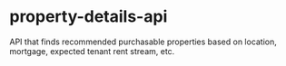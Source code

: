 # property-details-api
API that finds recommended purchasable properties based on location, mortgage, expected tenant rent stream, etc.
